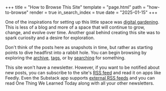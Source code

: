 +++
title = "How to Browse This Site"
template = "page.html"
path = "how-to-browse"
render = true
in_search_index = true
date = "2025-01-15"
+++

One of the inspirations for setting up this little space was [digital gardening](https://maggieappleton.com/garden-history/). This is less of a blog and more of a space that will continue to grow, change, and evolve over time. Another goal behind creating this site was to spark curiosity and a desire for exploration.

Don't think of the posts here as snapshots in time, but rather as starting points to dive headfirst into a rabbit hole. You can begin browsing by exploring the [archive](https://onethingwelearned.today/archive), [tags](https://onethingwelearned.today/tags/), or by [searching](https://onethingwelearned.today/search/) for something.

This site won't have a newsletter. However, if you want to be notified about new posts, you can subscribe to the site's [RSS feed](https://onethingwelearned.today/atom.xml) and read it on apps like Feedly. Even the Substack app supports [external RSS feeds](https://on.substack.com/p/new-web-reader?utm_source=share&utm_medium=android&r=1eft5&triedRedirect=true) and you can read One Thing We Learned Today along with all your other newsletters.

